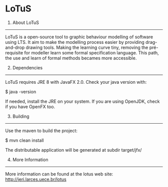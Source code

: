 LoTuS
=====

1. About LoTuS
------------

LoTuS is a open-source tool to graphic behaviour modelling of software using LTS. It aim to make the modelling process easier by providing drag-and-drop drawing tools. Making the learning curve tiny, removing the pré-requisite for modeller learn some formal specification language. This path, the use and learn of formal methods becames more accessible.

2. Dependencies
---------------

LoTuS requires JRE 8 with JavaFX 2.0. Check your java version with:

$ java -version

If needed, install the JRE on your system.
If you are using OpenJDK, check if you have OpenFX too.

3. Building
-----------

Use the maven to build the project:

$ mvn clean install

The distributable application will be generated at subdir target/jfx/
	
4. More Information
-------------------

More information can be found at the lotus web site: http://jeri.larces.uece.br/lotus

